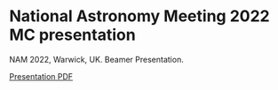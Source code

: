 # National Astronomy Meeting 2022 MC presentation
NAM 2022, Warwick, UK. Beamer Presentation.

[Presentation PDF](https://github.com/miguelcarcamov/NAM-2022/suites/7372842239/artifacts/299593512)
